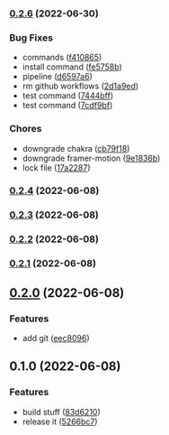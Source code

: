 

### [0.2.6](https://github.com/localz/react-hook-form-generator/compare/0.2.4...0.2.6) (2022-06-30)


### Bug Fixes

* commands ([f410865](https://github.com/localz/react-hook-form-generator/commit/f4108654396843789a52faf044afc6be9a9909be))
* install command ([fe5758b](https://github.com/localz/react-hook-form-generator/commit/fe5758bc48f6c5d2ae2fb36bd3173a8264c8e1d4))
* pipeline ([d6597a6](https://github.com/localz/react-hook-form-generator/commit/d6597a633cdd5591c2acd76115ca7c223f809482))
* rm github workflows ([2d1a9ed](https://github.com/localz/react-hook-form-generator/commit/2d1a9ede2597b710d494f040a1d06fff5ab56763))
* test command ([7444bff](https://github.com/localz/react-hook-form-generator/commit/7444bff846db94fa305bdd300706a37bbcfb863b))
* test command ([7cdf9bf](https://github.com/localz/react-hook-form-generator/commit/7cdf9bffc888362a8879ba2f3c11ce4987069562))


### Chores

* downgrade chakra ([cb79f18](https://github.com/localz/react-hook-form-generator/commit/cb79f180cddd74dd90f2d6f0a4f63b68f2f305be))
* downgrade framer-motion ([9e1836b](https://github.com/localz/react-hook-form-generator/commit/9e1836bef766fda65a2b43633eb654bbb185b5c0))
* lock file ([17a2287](https://github.com/localz/react-hook-form-generator/commit/17a2287cd0acb674b11ec2fdb2cb5e5c37572d98))

### [0.2.4](https://github.com/localz/react-hook-form-generator/compare/0.2.3...0.2.4) (2022-06-08)

### [0.2.3](https://github.com/localz/react-hook-form-generator/compare/0.2.2...0.2.3) (2022-06-08)

### [0.2.2](https://github.com/localz/react-hook-form-generator/compare/0.2.1...0.2.2) (2022-06-08)

### [0.2.1](https://github.com/localz/react-hook-form-generator/compare/0.2.0...0.2.1) (2022-06-08)

## [0.2.0](https://github.com/localz/react-hook-form-generator/compare/0.1.0...0.2.0) (2022-06-08)


### Features

* add git ([eec8096](https://github.com/localz/react-hook-form-generator/commit/eec80961682d9036fc0ad0c0b782e16caeb4cfb7))

## 0.1.0 (2022-06-08)


### Features

* build stuff ([83d6210](https://github.com/localz/react-hook-form-generator/commit/83d6210f9f3f3a94842973b003673a28a86c5a94))
* release it ([5266bc7](https://github.com/localz/react-hook-form-generator/commit/5266bc7f649e37d3bb4333af6410ff212b6da4c2))